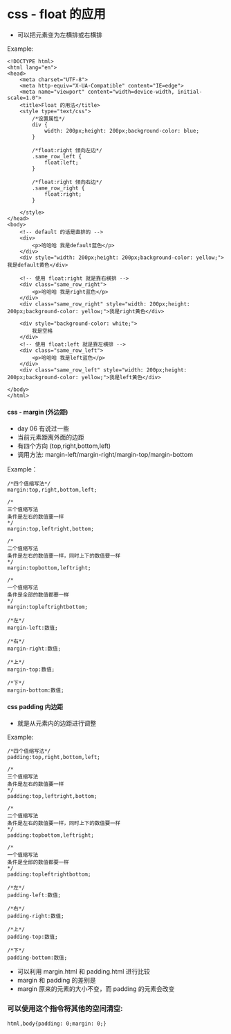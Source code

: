 # css - float 的应用
+ 可以把元素变为左横排或右横排

Example:
```
<!DOCTYPE html>
<html lang="en">
<head>
    <meta charset="UTF-8">
    <meta http-equiv="X-UA-Compatible" content="IE=edge">
    <meta name="viewport" content="width=device-width, initial-scale=1.0">
    <title>Float 的用法</title>
    <style type="text/css">
        /*设置属性*/
        div {
            width: 200px;height: 200px;background-color: blue;
        }

        /*float:right 倾向左边*/
        .same_row_left {
            float:left;
        }
        
        /*float:right 倾向右边*/
        .same_row_right {
            float:right;
        }
        
    </style>
</head>
<body>
    <!-- default 的话是直排的 -->
    <div>
        <p>哈哈哈 我是default蓝色</p>
    </div>
    <div style="width: 200px;height: 200px;background-color: yellow;">我是default黄色</div>

    <!-- 使用 float:right 就是靠右横排 -->
    <div class="same_row_right">
        <p>哈哈哈 我是right蓝色</p>
    </div>
    <div class="same_row_right" style="width: 200px;height: 200px;background-color: yellow;">我是right黄色</div>

    <div style="background-color: white;">
        我是空格
    </div>
    <!-- 使用 float:left 就是靠左横排 -->
    <div class="same_row_left">
        <p>哈哈哈 我是left蓝色</p>
    </div>
    <div class="same_row_left" style="width: 200px;height: 200px;background-color: yellow;">我是left黄色</div>

</body>
</html>
```

#### css - margin (外边距)
+ day 06 有说过一些
+ 当前元素距离外面的边距
+ 有四个方向 (top,right,bottom,left)
+ 调用方法: margin-left/margin-right/margin-top/margin-bottom

Example：
```
/*四个值缩写法*/
margin:top,right,bottom,left;

/*
三个值缩写法
条件是左右的数值要一样
*/
margin:top,leftright,bottom;

/*
二个值缩写法
条件是左右的数值要一样，同时上下的数值要一样
*/
margin:topbottom,leftright;

/*
一个值缩写法
条件是全部的数值都要一样
*/
margin:topleftrightbottom;

/*左*/
margin-left:数值;

/*右*/
margin-right:数值;

/*上*/
margin-top:数值;

/*下*/
margin-bottom:数值;
```

#### css padding 内边距
+ 就是从元素内的边距进行调整

Example:
```
/*四个值缩写法*/
padding:top,right,bottom,left;

/*
三个值缩写法
条件是左右的数值要一样
*/
padding:top,leftright,bottom;

/*
二个值缩写法
条件是左右的数值要一样，同时上下的数值要一样
*/
padding:topbottom,leftright;

/*
一个值缩写法
条件是全部的数值都要一样
*/
padding:topleftrightbottom;

/*左*/
padding-left:数值;

/*右*/
padding-right:数值;

/*上*/
padding-top:数值;

/*下*/
padding-bottom:数值;
```

+ 可以利用 margin.html 和 padding.html 进行比较
+ margin 和 padding 的差别是 
+ margin 原来的元素的大小不变，而 padding 的元素会改变
### 可以使用这个指令将其他的空间清空: 
```
html,body{padding: 0;margin: 0;}
```
